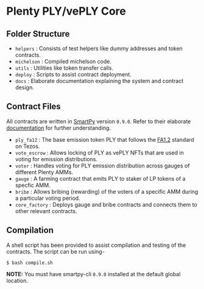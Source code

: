 # Plenty PLY/vePLY Core

## Folder Structure

- `helpers` : Consists of test helpers like dummy addresses and token contracts.
- `michelson` : Compiled michelson code.
- `utils` : Utilities like token transfer calls.
- `deploy` : Scripts to assist contract deployment.
- `docs` : Elaborate documentation explaining the system and contract design.

## Contract Files

All contracts are written in [SmartPy](https://smartpy.io) version `0.9.0`. Refer to their elaborate [documentation](https://smartpy.io/docs) for further understanding.

- `ply_fa12` : The base emission token PLY that follows the [FA1.2](https://tezos.gitlab.io/user/fa12.html) standard on Tezos.
- `vote_escrow` : Allows locking of PLY as vePLY NFTs that are used in voting for emission distributions.
- `voter` : Handles voting for PLY emission distribution across gauges of different Plenty AMMs.
- `gauge` : A farming contract that emits PLY to staker of LP tokens of a specfic AMM.
- `bribe` : Allows bribing (rewarding) of the voters of a specific AMM during a particular voting period.
- `core_factory` : Deploys gauge and bribe contracts and connects them to other relevant contracts.

## Compilation

A shell script has been provided to assist compilation and testing of the contracts. The script can be run using-

```shell
$ bash compile.sh
```

**NOTE:** You must have smartpy-cli `0.9.0` installed at the default global location.
